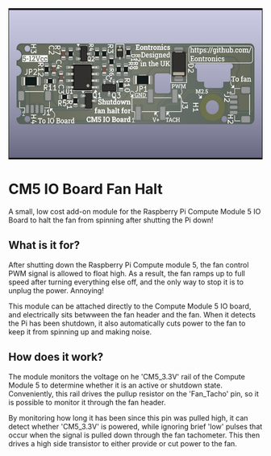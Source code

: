 <img src="./img/cm5_io_board_fan_shutdown_render_front.jpg" alt="PCB front render" height="300"/>

# CM5 IO Board Fan Halt
A small, low cost add-on module for the Raspberry Pi Compute Module 5 IO Board to halt the fan from spinning after shutting the Pi down!

## What is it for?
After shutting down the Raspberry Pi Compute module 5, the fan control PWM signal is allowed to float high. 
As a result, the fan ramps up to full speed after turning everything else off, and the only way to stop it is to unplug the power.
Annoying!

This module can be attached directly to the Compute Module 5 IO board, and electrically sits betwween the fan header and the fan.
When it detects the Pi has been shutdown, it also automatically cuts power to the fan to keep it from spinning up and making noise.

## How does it work?
The module monitors the voltage on he 'CM5_3.3V' rail of the Compute Module 5 to determine whether it is an active or shutdown state.
Conveniently, this rail drives the pullup resistor on the 'Fan_Tacho' pin, so it is possible to monitor it through the fan header.

By monitoring how long it has been since this pin was pulled high, it can detect whether 'CM5_3.3V' is powered, while ignoring brief
'low' pulses that occur when the signal is pulled down through the fan tachometer. This then drives a high side transistor to either
provide or cut power to the fan.
